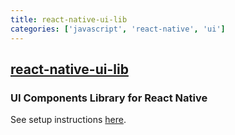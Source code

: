 ```yaml
---
title: react-native-ui-lib
categories: ['javascript', 'react-native', 'ui']
---
```

## [react-native-ui-lib](https://github.com/wix/react-native-ui-lib)

### UI Components Library for React Native


See setup instructions [here](https://github.com/wix/react-native-ui-lib/wiki/SETUP).
